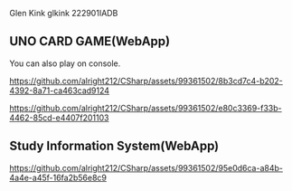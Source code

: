 Glen Kink
glkink
222901IADB

## UNO CARD GAME(WebApp) 
You can also play on console.




https://github.com/alright212/CSharp/assets/99361502/8b3cd7c4-b202-4392-8a71-ca463cad9124




https://github.com/alright212/CSharp/assets/99361502/e80c3369-f33b-4462-85cd-e4407f201103


## Study Information System(WebApp)

https://github.com/alright212/CSharp/assets/99361502/95e0d6ca-a84b-4a4e-a45f-16fa2b56e8c9

